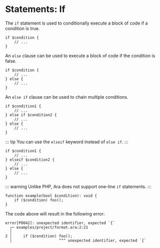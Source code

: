 # Statements: If

The `if` statement is used to conditionally execute a block of code if a condition is true.

```
if $condition {
    // ...
}
```

An `else` clause can be used to execute a block of code if the condition is false.

```
if $condition {
    // ...
} else {
    // ...
}
```

An `else if` clause can be used to chain multiple conditions.

```
if $condition1 {
    // ...
} else if $condition2 {
    // ...
} else {
    // ...
}
```

::: tip
You can use the `elseif` keyword instead of `else if`.
:::


```
if $condition1 {
    // ...
} elseif $condition2 {
    // ...
} else {
    // ...
}
```

::: warning
Unlike PHP, Ara does not support one-line `if` statements.
:::

```
function example(bool $condition): void {
    if ($condition) foo();
}
```

The code above will result in the following error:

```
error[P0042]: unexpected identifier, expected `{`
  ┌─ examples/project/format.ara:2:21
  │
2 │     if ($condition) foo();
  │                     ^^^ unexpected identifier, expected `{`
```
